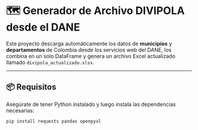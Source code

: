 # 🗺️ Generador de Archivo DIVIPOLA desde el DANE

Este proyecto descarga automáticamente los datos de **municipios** y **departamentos** de Colombia desde los servicios web del DANE, los combina en un solo DataFrame y genera un archivo Excel actualizado llamado `divipola_actualizado.xlsx`.

---

## 📦 Requisitos

Asegúrate de tener Python instalado y luego instala las dependencias necesarias:

```bash
pip install requests pandas openpyxl
